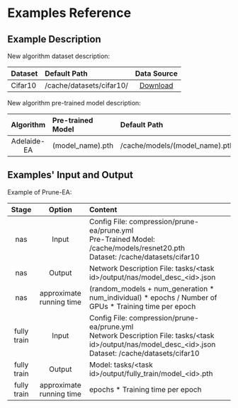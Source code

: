# Examples Reference

## Example Description

New algorithm dataset description:

| Dataset | Default Path | Data Source |
| :--- | :--- | :--: |
| Cifar10 | /cache/datasets/cifar10/ | [Download](https://www.cs.toronto.edu/~kriz/cifar.html) |

New algorithm pre-trained model description:

| Algorithm | Pre-trained Model | Default Path | Model Source |
| :--: | :-- | :-- | :--: |
| Adelaide-EA | (model_name).pth | /cache/models/(model_name).pth | |

## Examples' Input and Output

Example of Prune-EA:

| Stage | Option | Content |
| :--: | :--: | :-- |
| nas | Input | Config File: compression/prune-ea/prune.yml <br> Pre-Trained Model: /cache/models/resnet20.pth <br> Dataset: /cache/datasets/cifar10 |
| nas | Output | Network Description File: tasks/\<task id\>/output/nas/model_desc_\<id\>.json |
| nas | approximate running time | (random_models + num_generation * num_individual) * epochs / Number of GPUs * Training time per epoch |
| fully train | Input | Config File: compression/prune-ea/prune.yml <br> Network Description File: tasks/\<task id\>/output/nas/model_desc_\<id\>.json <br> Dataset: /cache/datasets/cifar10 |
| fully train | Output | Model: tasks/\<task id\>/output/fully_train/model_\<id\>.pth |
| fully train | approximate running time | epochs * Training time per epoch |
